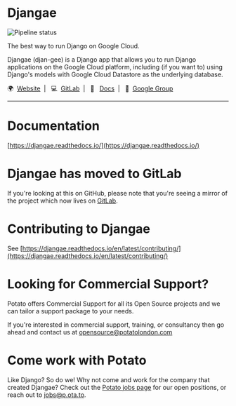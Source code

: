 # Djangae

![Pipeline status](https://gitlab.com/potato-oss/djangae/djangae/badges/master/pipeline.svg)

The best way to run Django on Google Cloud.

Djangae (djan-gee) is a Django app that allows you to run Django applications on the Google Cloud platform, including (if you
want to) using Django's models with Google Cloud Datastore as the underlying database.

:earth_africa:&nbsp;&nbsp;[Website](https://djangae.org)&nbsp;&nbsp;|&nbsp;&nbsp;
:computer:&nbsp;&nbsp;[GitLab](https://gitlab.com/potato-oss/djangae/djangae)&nbsp;&nbsp;|&nbsp;&nbsp;
:closed_book:&nbsp;&nbsp; [Docs](https://djangae.readthedocs.io/)&nbsp;&nbsp;|&nbsp;&nbsp;
:busts_in_silhouette:&nbsp;&nbsp;[Google Group](https://groups.google.com/forum/#!forum/djangae-users)

---


# Documentation

[https://djangae.readthedocs.io/](https://djangae.readthedocs.io/)


# Djangae has moved to GitLab

If you're looking at this on GitHub, please note that you're seeing a mirror of the project which now lives on [GitLab](https://gitlab.com/potato-oss/djangae/djangae).


# Contributing to Djangae

See [https://djangae.readthedocs.io/en/latest/contributing/](https://djangae.readthedocs.io/en/latest/contributing/)


# Looking for Commercial Support?

Potato offers Commercial Support for all its Open Source projects and we can tailor a support package to your needs.

If you're interested in commercial support, training, or consultancy then go ahead and contact us at [opensource@potatolondon.com](mailto:opensource@potatolondon.com)


# Come work with Potato

Like Django? So do we! Why not come and work for the company that created Djangae? Check out the [Potato jobs page](https://p.ota.to/jobs/) for our open positions, or reach out to [jobs@p.ota.to](mailto:jobs@p.ota.to).
